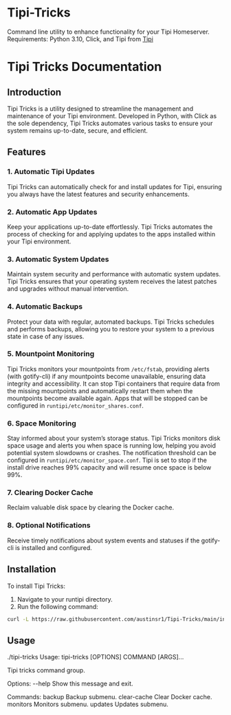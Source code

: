 # Tipi-Tricks
Command line utility to enhance functionality for your Tipi Homeserver.
Requirements: Python 3.10, Click, and Tipi from [Tipi](https://runtipi.io/)

# Tipi Tricks Documentation

## Introduction
Tipi Tricks is a utility designed to streamline the management and maintenance of your Tipi environment. Developed in Python, with Click as the sole dependency, Tipi Tricks automates various tasks to ensure your system remains up-to-date, secure, and efficient.

## Features

### 1. Automatic Tipi Updates
Tipi Tricks can automatically check for and install updates for Tipi, ensuring you always have the latest features and security enhancements.

### 2. Automatic App Updates
Keep your applications up-to-date effortlessly. Tipi Tricks automates the process of checking for and applying updates to the apps installed within your Tipi environment.

### 3. Automatic System Updates
Maintain system security and performance with automatic system updates. Tipi Tricks ensures that your operating system receives the latest patches and upgrades without manual intervention.

### 4. Automatic Backups
Protect your data with regular, automated backups. Tipi Tricks schedules and performs backups, allowing you to restore your system to a previous state in case of any issues.

### 5. Mountpoint Monitoring
Tipi Tricks monitors your mountpoints from `/etc/fstab`, providing alerts (with gotify-cli) if any mountpoints become unavailable, ensuring data integrity and accessibility. It can stop Tipi containers that require data from the missing mountpoints and automatically restart them when the mountpoints become available again. Apps that will be stopped can be configured in `runtipi/etc/monitor_shares.conf`.

### 6. Space Monitoring
Stay informed about your system’s storage status. Tipi Tricks monitors disk space usage and alerts you when space is running low, helping you avoid potential system slowdowns or crashes. The notification threshold can be configured in `runtipi/etc/monitor_space.conf`. Tipi is set to stop if the install drive reaches 99% capacity and will resume once space is below 99%.

### 7. Clearing Docker Cache
Reclaim valuable disk space by clearing the Docker cache.

### 8. Optional Notifications
Receive timely notifications about system events and statuses if the gotify-cli is installed and configured. 

## Installation
To install Tipi Tricks:
1. Navigate to your runtipi directory.
2. Run the following command: 
```sh
curl -L https://raw.githubusercontent.com/austinsr1/Tipi-Tricks/main/install.sh | bash
```
## Usage
./tipi-tricks
Usage: tipi-tricks [OPTIONS] COMMAND [ARGS]...

  Tipi tricks command group.

Options:
  --help  Show this message and exit.

Commands:
  backup       Backup submenu.
  clear-cache  Clear Docker cache.
  monitors     Monitors submenu.
  updates      Updates submenu.
